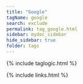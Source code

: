 ```yaml
---
title: "Google"
tagName: google
search: exclude
permalink: tag_google.html
sidebar: mydoc_sidebar
hide_sidebar: true
folder: tags
---
```


{% include taglogic.html %}

{% include links.html %}
